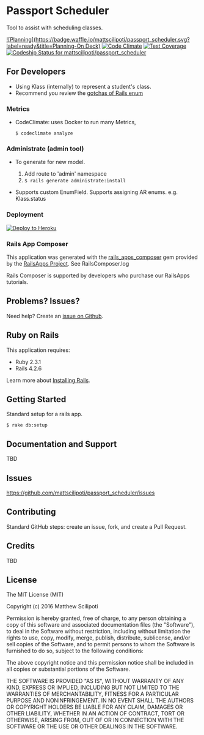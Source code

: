 Passport Scheduler
================

Tool to assist with scheduling classes.

[![Planning](https://badge.waffle.io/mattscilipoti/passport_scheduler.svg?label=ready&title=Planning-On Deck)](http://waffle.io/mattscilipoti/passport_scheduler)
[![Code Climate](https://codeclimate.com/github/mattscilipoti/passport_scheduler/badges/gpa.svg)](https://codeclimate.com/github/mattscilipoti/passport_scheduler)
[![Test Coverage](https://codeclimate.com/github/mattscilipoti/passport_scheduler/badges/coverage.svg)](https://codeclimate.com/github/mattscilipoti/passport_scheduler/coverage)
[ ![Codeship Status for mattscilipoti/passport_scheduler](https://codeship.com/projects/089a0130-1083-0134-9c2b-728415b5360a/status?branch=master)](https://codeship.com/projects/157008)

For Developers
-----------------

- Using Klass (internally) to represent a student's class.
- Recommend you review the [gotchas of Rails enum](https://hackhands.com/ruby-on-enums-queries-and-rails-4-1/)

### Metrics

- CodeClimate: uses Docker to run many Metrics,
   ```
   $ codeclimate analyze
  ```

### Administrate (admin tool)

- To generate for new model.
  1. Add route to 'admin' namespace
  2. `$ rails generate administrate:install`

- Supports custom EnumField.  Supports assigning AR enums. e.g. Klass.status

### Deployment

[![Deploy to Heroku](https://www.herokucdn.com/deploy/button.png)](https://heroku.com/deploy)

### Rails App Composer

This application was generated with the [rails_apps_composer](https://github.com/RailsApps/rails_apps_composer) gem
provided by the [RailsApps Project](http://railsapps.github.io/).  See RailsComposer.log

Rails Composer is supported by developers who purchase our RailsApps tutorials.

Problems? Issues?
-----------

Need help? Create an [issue on Github](https://github.com/mattscilipoti/passport_scheduler/issues/new).


Ruby on Rails
-------------

This application requires:

- Ruby 2.3.1
- Rails 4.2.6

Learn more about [Installing Rails](http://railsapps.github.io/installing-rails.html).

Getting Started
---------------

Standard setup for a rails app.
```
$ rake db:setup
```

Documentation and Support
-------------------------
TBD

Issues
-------------
https://github.com/mattscilipoti/passport_scheduler/issues

Contributing
------------
Standard GitHub steps: create an issue, fork, and create a Pull Request.

Credits
-------
TBD

License
-------
The MIT License (MIT)

Copyright (c) 2016 Matthew Scilipoti

Permission is hereby granted, free of charge, to any person obtaining a copy of this software and associated documentation files (the "Software"), to deal in the Software without restriction, including without limitation the rights to use, copy, modify, merge, publish, distribute, sublicense, and/or sell copies of the Software, and to permit persons to whom the Software is furnished to do so, subject to the following conditions:

The above copyright notice and this permission notice shall be included in all copies or substantial portions of the Software.

THE SOFTWARE IS PROVIDED "AS IS", WITHOUT WARRANTY OF ANY KIND, EXPRESS OR IMPLIED, INCLUDING BUT NOT LIMITED TO THE WARRANTIES OF MERCHANTABILITY, FITNESS FOR A PARTICULAR PURPOSE AND NONINFRINGEMENT. IN NO EVENT SHALL THE AUTHORS OR COPYRIGHT HOLDERS BE LIABLE FOR ANY CLAIM, DAMAGES OR OTHER LIABILITY, WHETHER IN AN ACTION OF CONTRACT, TORT OR OTHERWISE, ARISING FROM, OUT OF OR IN CONNECTION WITH THE SOFTWARE OR THE USE OR OTHER DEALINGS IN THE SOFTWARE.

